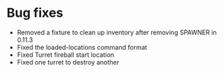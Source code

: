 # Bug fixes
* Removed a fixture to clean up inventory after removing SPAWNER in 0.11.3
* Fixed the loaded-locations command format
* Fixed Turret fireball start location
* Fixed one turret to destroy another